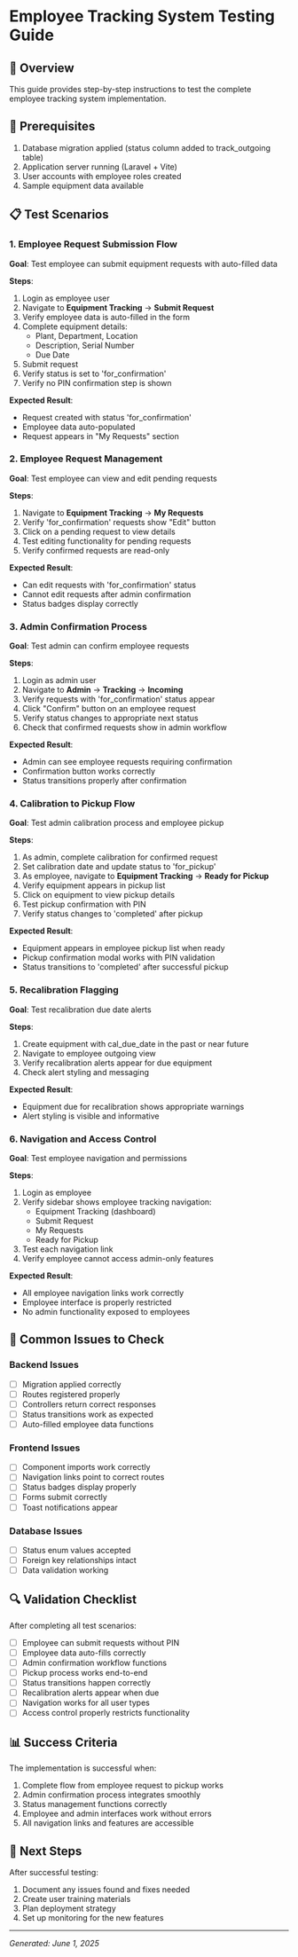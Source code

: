 # Employee Tracking System Testing Guide

## 🎯 Overview
This guide provides step-by-step instructions to test the complete employee tracking system implementation.

## 🔧 Prerequisites
1. Database migration applied (status column added to track_outgoing table)
2. Application server running (Laravel + Vite)
3. User accounts with employee roles created
4. Sample equipment data available

## 📋 Test Scenarios

### 1. Employee Request Submission Flow
**Goal**: Test employee can submit equipment requests with auto-filled data

**Steps**:
1. Login as employee user
2. Navigate to **Equipment Tracking** → **Submit Request**
3. Verify employee data is auto-filled in the form
4. Complete equipment details:
   - Plant, Department, Location
   - Description, Serial Number
   - Due Date
5. Submit request
6. Verify status is set to 'for_confirmation'
7. Verify no PIN confirmation step is shown

**Expected Result**: 
- Request created with status 'for_confirmation'
- Employee data auto-populated
- Request appears in "My Requests" section

### 2. Employee Request Management
**Goal**: Test employee can view and edit pending requests

**Steps**:
1. Navigate to **Equipment Tracking** → **My Requests**
2. Verify 'for_confirmation' requests show "Edit" button
3. Click on a pending request to view details
4. Test editing functionality for pending requests
5. Verify confirmed requests are read-only

**Expected Result**:
- Can edit requests with 'for_confirmation' status
- Cannot edit requests after admin confirmation
- Status badges display correctly

### 3. Admin Confirmation Process
**Goal**: Test admin can confirm employee requests

**Steps**:
1. Login as admin user
2. Navigate to **Admin** → **Tracking** → **Incoming**
3. Verify requests with 'for_confirmation' status appear
4. Click "Confirm" button on an employee request
5. Verify status changes to appropriate next status
6. Check that confirmed requests show in admin workflow

**Expected Result**:
- Admin can see employee requests requiring confirmation
- Confirmation button works correctly
- Status transitions properly after confirmation

### 4. Calibration to Pickup Flow
**Goal**: Test admin calibration process and employee pickup

**Steps**:
1. As admin, complete calibration for confirmed request
2. Set calibration date and update status to 'for_pickup'
3. As employee, navigate to **Equipment Tracking** → **Ready for Pickup**
4. Verify equipment appears in pickup list
5. Click on equipment to view pickup details
6. Test pickup confirmation with PIN
7. Verify status changes to 'completed' after pickup

**Expected Result**:
- Equipment appears in employee pickup list when ready
- Pickup confirmation modal works with PIN validation
- Status transitions to 'completed' after successful pickup

### 5. Recalibration Flagging
**Goal**: Test recalibration due date alerts

**Steps**:
1. Create equipment with cal_due_date in the past or near future
2. Navigate to employee outgoing view
3. Verify recalibration alerts appear for due equipment
4. Check alert styling and messaging

**Expected Result**:
- Equipment due for recalibration shows appropriate warnings
- Alert styling is visible and informative

### 6. Navigation and Access Control
**Goal**: Test employee navigation and permissions

**Steps**:
1. Login as employee
2. Verify sidebar shows employee tracking navigation:
   - Equipment Tracking (dashboard)
   - Submit Request
   - My Requests
   - Ready for Pickup
3. Test each navigation link
4. Verify employee cannot access admin-only features

**Expected Result**:
- All employee navigation links work correctly
- Employee interface is properly restricted
- No admin functionality exposed to employees

## 🐛 Common Issues to Check

### Backend Issues
- [ ] Migration applied correctly
- [ ] Routes registered properly  
- [ ] Controllers return correct responses
- [ ] Status transitions work as expected
- [ ] Auto-filled employee data functions

### Frontend Issues
- [ ] Component imports work correctly
- [ ] Navigation links point to correct routes
- [ ] Status badges display properly
- [ ] Forms submit correctly
- [ ] Toast notifications appear

### Database Issues
- [ ] Status enum values accepted
- [ ] Foreign key relationships intact
- [ ] Data validation working

## 🔍 Validation Checklist

After completing all test scenarios:

- [ ] Employee can submit requests without PIN
- [ ] Employee data auto-fills correctly
- [ ] Admin confirmation workflow functions
- [ ] Pickup process works end-to-end
- [ ] Status transitions happen correctly
- [ ] Recalibration alerts appear when due
- [ ] Navigation works for all user types
- [ ] Access control properly restricts functionality

## 📊 Success Criteria

The implementation is successful when:
1. Complete flow from employee request to pickup works
2. Admin confirmation process integrates smoothly
3. Status management functions correctly
4. Employee and admin interfaces work without errors
5. All navigation links and features are accessible

## 🚀 Next Steps

After successful testing:
1. Document any issues found and fixes needed
2. Create user training materials
3. Plan deployment strategy
4. Set up monitoring for the new features

---
*Generated: June 1, 2025*
